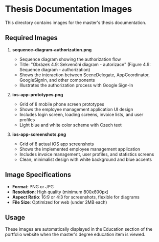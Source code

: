 # Thesis Documentation Images

This directory contains images for the master's thesis documentation.

## Required Images

1. **sequence-diagram-authorization.png**
   - Sequence diagram showing the authorization flow
   - Title: "Obrázek 4.9: Sekvenční diagram - autorizace" (Figure 4.9: Sequence diagram - authorization)
   - Shows the interaction between SceneDelegate, AppCoordinator, GoogleSignIn, and other components
   - Illustrates the authorization process with Google Sign-In

2. **ios-app-prototypes.png**
   - Grid of 8 mobile phone screen prototypes
   - Shows the employee management application UI design
   - Includes login screen, loading screens, invoice lists, and user profiles
   - Light blue and white color scheme with Czech text

3. **ios-app-screenshots.png**
   - Grid of 8 actual iOS app screenshots
   - Shows the implemented employee management application
   - Includes invoice management, user profiles, and statistics screens
   - Clean, minimalist design with white background and blue accents

## Image Specifications

- **Format**: PNG or JPG
- **Resolution**: High quality (minimum 800x600px)
- **Aspect Ratio**: 16:9 or 4:3 for screenshots, flexible for diagrams
- **File Size**: Optimized for web (under 2MB each)

## Usage

These images are automatically displayed in the Education section of the portfolio website when the master's degree education item is viewed.
